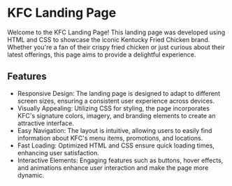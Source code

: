 # KFC Landing Page
Welcome to the KFC Landing Page! This landing page was developed using HTML and CSS to showcase the iconic Kentucky Fried Chicken brand. Whether you're a fan of their crispy fried chicken or just curious about their latest offerings, this page aims to provide a delightful experience.

## Features
* Responsive Design: The landing page is designed to adapt to different screen sizes, ensuring a consistent user experience across devices.
* Visually Appealing: Utilizing CSS for styling, the page incorporates KFC's signature colors, imagery, and branding elements to create an attractive interface.
* Easy Navigation: The layout is intuitive, allowing users to easily find information about KFC's menu items, promotions, and locations.
* Fast Loading: Optimized HTML and CSS ensure quick loading times, enhancing user satisfaction.
* Interactive Elements: Engaging features such as buttons, hover effects, and animations enhance user interaction and make the page more dynamic.